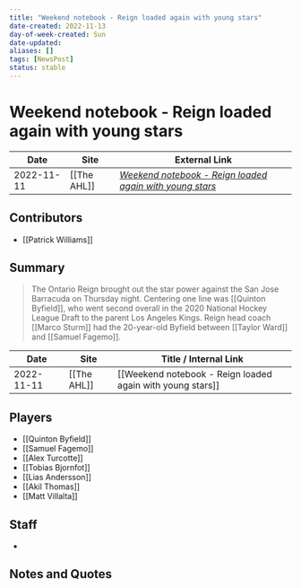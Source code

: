 ```yaml
---
title: "Weekend notebook - Reign loaded again with young stars"
date-created: 2022-11-13
day-of-week-created: Sun
date-updated: 
aliases: []
tags: [NewsPost]
status: stable
---
```


# Weekend notebook - Reign loaded again with young stars

| Date       | Site        | External Link                                                                                                                       |
| ---------- | ----------- | ----------------------------------------------------------------------------------------------------------------------------------- |
| 2022-11-11 | [[The AHL]] | [*Weekend notebook - Reign loaded again with young stars*](https://theahl.com/weekend-notebook-reign-loaded-again-with-young-stars) |

## Contributors
- [[Patrick Williams]]

## Summary
> The Ontario Reign brought out the star power against the San Jose Barracuda on Thursday night.
> Centering one line was [[Quinton Byfield]], who went second overall in the 2020 National Hockey League Draft to the parent Los Angeles Kings. Reign head coach [[Marco Sturm]] had the 20-year-old Byfield between [[Taylor Ward]] and [[Samuel Fagemo]].

| Date       | Site        | Title / Internal Link                                      |
| ---------- | ----------- | ---------------------------------------------------------- |
| 2022-11-11 | [[The AHL]] | [[Weekend notebook - Reign loaded again with young stars]] |

## Players
- [[Quinton Byfield]]
- [[Samuel Fagemo]]
- [[Alex Turcotte]]
- [[Tobias Bjornfot]]
- [[Lias Andersson]]
- [[Akil Thomas]]
- [[Matt Villalta]]

## Staff
- 

## Notes and Quotes
> 

